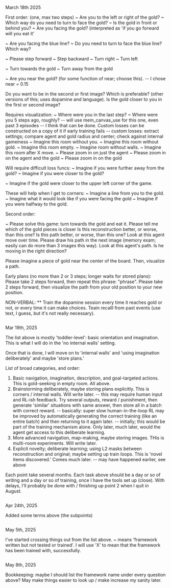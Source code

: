 March 18th 2025

First order: (one, max two steps)
~ Are you to the left or right of the gold?
~ Which way do you need to turn to face the gold?
~ Is the gold in front or behind you?
~ Are you facing the gold? (interpreted as 'if you go forward will you eat it'
 
~ Are you facing the blue line?
~ Do you need to turn to face the blue line? Which way?
 
~ Please step forward
~ Step backward
~ Turn right
~ Turn left
 
~ Turn towards the gold
~ Turn away from the gold

~ Are you near the gold? (for some function of near; choose this).
    -- I chose near = 0.15

 Do you want to be in the second or first image? Which is preferable? (other versions of this; uses dopamine and language).
 Is the gold closer to you in the first or second image?
 
Requires visualization:
~ Where were you in the last step?
~ Where were you 5 steps ago, roughly?
   -- will use mem_canvas_use for this one, even past 3 episodes
   -- I think that can be done. Custom losses can be constructed on a copy of it if early training fails
   -- custom losses: extract settings; compare agent and gold radius and center; check against internal gameiness
~ Imagine this room without you.
~ Imagine this room without gold.
~ Imagine this room empty.
~ Imagine room without walls.
~ Imagine this room after X move.
~ Please zoom in on just the agent
~ Please zoom in on the agent and the gold
~ Please zoom in on the gold

Will require difficult loss funcs:
~ Imagine if you were further away from the gold?
~ Imagine if you were closer to the gold?

~ Imagine if the gold were closer to the upper left corner of the game.

These will help when I get to corners:
~ Imagine a line from you to the gold.
~ Imagine what it would look like if you were facing the gold
~ Imagine if you were halfway to the gold.


Second order:

~ Please solve this game: turn towards the gold and eat it.
 Please tell me which of the gold pieces is closer
 Is this reconstruction better, or worse, than this one?
 Is this path better, or worse, than this one?
 Look at this agent move over time. Please draw his path in the next image (memory exam; easily can do more than 3 images this way).
 Look at this agent's path. Is he moving in the right direction?

 Please imagine a piece of gold near the center of the board. Then, visualize a path.

Early plans (no more than 2 or 3 steps; longer waits for stored plans):
 Please take 2 steps forward, then repeat this phrase: "phrase".
 Please take 2 steps forward, then visualize the path from your old position to your new position.

NON-VERBAL:
** Train the dopamine session every time it reaches gold or not, or every time it can make choices.
 Teain recalll from past events (use text, I guess, but it's not really necessary).

~~~~~~~~~~~~~~~~~~~~~~~~~~~~~~~~~~~~~~~~~~~~~~~~~
~~~~~~~~~~~~~~~~~~~~~~~~~~~~~~~~~~~~~~~~~~~~~~~~~

Mar 19th, 2025

The list above is mostly 'toddler-level': basic orientation and imagination.
This is what I will do in the 'no internal walls' setting.

Once that is done, I will move on to 'internal walls' and 'using imagination deliberately' and maybe 'store plans.'

List of broad categories, and order:
1) Basic navigation, imagination, description, and goal-targeted actions. This is gold-seeking in empty room. All above.
2) Brainstorming deliberately, maybe storing plans explicitly. This is corners / internal walls. Will write later.
   -- this may require human input and RL-ish feedback. Try several outputs, reward / punishment, then generate 'similar' situations with same answer, then store all in a batch with correct reward.
   -- basically: super slow human-in-the-loop RL may be improved by automatically generating the correct training (like an entire batch) and then returning to it again later.
      -- initially; this would be part of the training mechanism alone. Only later, much later, would the agent get access to this deliberate learning.
3) More advanced navigation, map-making, maybe storing images. THis is multi-room experiments. Will write later.
4) Explicit novelty; deliberate learning; using L2 masks between reconstruction and original; maybe setting up train loops. This is 'novel items discovered.' Comes much later.
   -- may have happened earlier, see above

Each point take several months. Each task above should be a day or so of writing and a day or so of training, once I have the tools set up (close).
With delays, I'll probably be done with / finishing up point 2 when I quit in August.

~~~~~~~~~~~~~~~~~~~~~~~~~~~~~~~~~~~~~~~~~~~~~~~~~
~~~~~~~~~~~~~~~~~~~~~~~~~~~~~~~~~~~~~~~~~~~~~~~~~

Apr 24th, 2025

Added some terms above (the subpoints)

~~~~~~~~~~~~~~~~~~~~~~~~~~~~~~~~~~~~~~~~~~~~~~~~~
~~~~~~~~~~~~~~~~~~~~~~~~~~~~~~~~~~~~~~~~~~~~~~~~~

May 5th, 2025

I've started crossing things out from the list above. ~ means 'framework written but not tested or trained'. I will use 'X' to mean that the framework has been trained with, successfully.

~~~~~~~~~~~~~~~~~~~~~~~~~~~~~~~~~~~~~~~~~~~~~~~~~
~~~~~~~~~~~~~~~~~~~~~~~~~~~~~~~~~~~~~~~~~~~~~~~~~

May 8th, 2025

Bookkeeping: maybe I should list the framework name under every question above? May make things easier to look up / make increase my sanity later.

